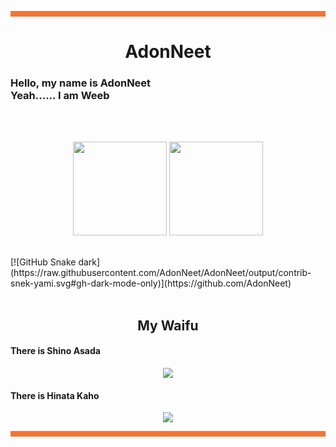 <hr style="background:#F87431; border:1; height:9px" />
<h1 align= "center">
  <b>
    AdonNeet
  </b>
</h1>
<h3>
  Hello, my name is AdonNeet <br>
  Yeah...... I am Weeb                              
</h3>
<br> <br>
<p align="center">
  <img height="150px" src="https://github-readme-stats-eight-theta.vercel.app/api?username=AdonNeet&layout=compact&show_icons=true&theme=tokyonight&include_all_commits=true&count_private=true"/>
  <img height="150px" src="https://github-readme-stats-eight-theta.vercel.app/api/top-langs/?username=AdonNeet&layout=compact&theme=tokyonight"/>
  <br><br>
</p>
[![GitHub Snake dark](https://raw.githubusercontent.com/AdonNeet/AdonNeet/output/contrib-snek-yami.svg#gh-dark-mode-only)](https://github.com/AdonNeet)
<br><br>
<h2 align= "center">
  <b>
    My Waifu
  </b>
</h2>
<h4>
  There is Shino Asada <br>
</h4>
<p align="center">
  <img src="https://media.discordapp.net/attachments/736546127075213392/1052531677265670214/Sinon_85speed_640x360.gif"/>  
  <br>
</p>
<h4>
  There is Hinata Kaho <br>
</h4>
<p align="center">
  <img align="center" src="https://cdn.discordapp.com/attachments/736546127075213392/1052519488819581040/HinataKaho_75speed.gif"]
</p>
<hr style="background:#F87431; border:1; height:9px" /><br><br>
